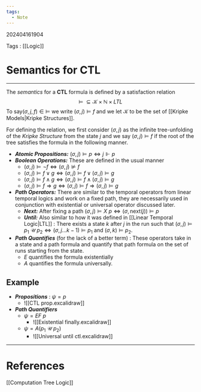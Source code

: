 ```yaml
---
tags:
  - Note
---
```

202404161904

Tags : [[Logic]]
# Semantics for CTL
---
The *semantics* for a **CTL** formula is defined by a satisfaction relation
$$
\models\; \subseteq\mathcal K\times\mathbb N\times LTL
$$
To say$(\sigma, j, f) \in \models$ we write $(\sigma, j)\models f$ and we let $\mathcal K$ to be the set of [[Kripke Models|Kripke Structures]].

For defining the relation, we first consider $(\sigma, j)$ as the infinite tree-unfolding of the *Kripke Structure* from the state $j$ and we say $(\sigma, j) \vDash f$ if the root of the tree satisfies the formula in the following manner.

- ***Atomic Propositions:*** $(\sigma, j) \vDash p \iff j \Vdash p$ 
- ***Boolean Operations:*** These are defined in the usual manner
	- $(\sigma, j)\models\lnot f\iff(\sigma, j)\not\models f$
	- $(\sigma, j)\models f \lor g\iff(\sigma, j)\models f \lor(\sigma,j)\models g$
	- $(\sigma, j)\models f \land g\iff(\sigma, j)\models f \land(\sigma,j)\models g$
	- $(\sigma, j)\models f \Rightarrow g\iff(\sigma, j)\models f \Rightarrow(\sigma,j)\models g$
- ***Path Operators:*** There are similar to the temporal operators from linear temporal logics and work on a fixed path, they are necessarily used in conjunction with existential or universal operator discussed later.
	- ***Next:*** After fixing a path $(\sigma, j)\models X\ p \iff(\sigma, \text{next}(j))\models p$
	- ***Until:*** Also similar to how it was defined in [[Linear Temporal Logic|LTL]] : There exists a state $k$ after $j$ in the run such that $(\sigma, j)\models p_1\ \mathcal U\ p_2 \iff (\sigma, j\dots k-1)\models p_{1}$ and $(\sigma, k)\models p_{2}$.
- ***Path Quantifies*** (for the lack of a better term) : These operators take in a state and a path formula and quantify that path formula on the set of runs starting from the state.
	- $E$ quantifies the formula existentially
	- $A$ quantifies the formula universally.

## Example
- ***Propositions*** : $\psi = p$
	- ![[CTL prop.excalidraw]]
- ***Path Quantifiers***
	- $\psi = EF\ p$
		- ![[Existential finally.excalidraw]]
	- $\psi = A (p_{1}\ \mathcal U\ p_{2})$
		- ![[Universal until ctl.excalidraw]]

---
# References
[[Computation Tree Logic]]
